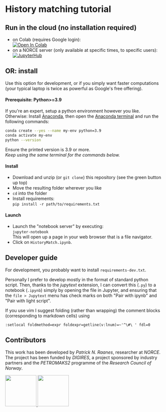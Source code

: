 # History matching tutorial

## Run in the cloud (no installation required)

- on Colab (requires Google login):  
  [![Open In Colab](https://colab.research.google.com/assets/colab-badge.svg)](http://colab.research.google.com/github/patnr/HistoryMatching)
- on a NORCE server (only available at specific times,
  to specific users):  
  [![JupyterHub](https://img.shields.io/static/v1?label=JupyterHub&message=by%20DIGIRES&logo=jupyter&color=blue)](https://jupyterhub.fredagsmorgen.no/hub?next=%2Fuser-redirect%2Fgit-pull?repo%3Dhttps%253A%252F%252Fgithub.com%252Fpatricknraanes%252FHistoryMatching%26branch%3Dmaster%26urlpath%3Dtree%252FHistoryMatching%252FHistoryMatch.ipynb)

## OR: install

Use this option for development, or if you simply want
faster computations (your typical laptop is twice as powerful
as Google's free offering).

#### Prerequisite: Python>=3.9

If you're an expert, setup a python environment however you like.
Otherwise:
Install [Anaconda](https://www.anaconda.com/download), then
open the [Anaconda terminal](https://docs.conda.io/projects/conda/en/latest/user-guide/getting-started.html#starting-conda)
and run the following commands:

```bash
conda create --yes --name my-env python=3.9
conda activate my-env
python --version
```

Ensure the printed version is 3.9 or more.  
*Keep using the same terminal for the commands below.*

#### Install

- Download and unzip (or `git clone`)
  this repository (see the green button up top)
- Move the resulting folder wherever you like
- `cd` into the folder
- Install requirements:  
  `pip install -r path/to/requirements.txt`

#### Launch

- Launch the "notebook server" by executing:  
  `jupyter-notebook`  
  This will open up a page in your web browser that is a file navigator.  
- Click on `HistoryMatch.ipynb`.

## Developer guide

For development, you probably want to install `requirements-dev.txt`.

Personally I prefer to develop mostly in the format of standard python script.
Then, thanks to the *jupytext* extension, I can convert this (`.py`) to a
notebook (`.ipynb`) simply by opening the file in Jupyter,
and ensuring that the `file > Jupytext` menu has check marks on both
"Pair with ipynb" and "Pair with light script".

If you use vim I suggest folding (rather than wrapping) the comment blocks
(corresponding to markdown cells) using

```vim
:setlocal foldmethod=expr foldexpr=getline(v:lnum)=~'^\#\ ' fdl=0
```

## Contributors

This work has been developed by *Patrick N. Raanes*, researcher at *NORCE*.
The project has been funded by *DIGIRES*,
a project sponsored by industry partners
and the *PETROMAKS2* programme of the *Research Council of Norway*.

<a href="http://norceresearch.no">
<img height="100" src="https://norceresearch.s3.amazonaws.com/_1200x630_crop_center-center_none/norcelogo-metatag.jpg">
</a>

<a href="http://digires.no">
<img src="http://digires.no/DIGIRES/digilogo%20(002).png" height="100">
</a>





<!-- markdownlint-configure-file
{
  "header-increment": false,
  "no-multiple-blanks": false,
  "no-inline-html": {
    "allowed_elements": [ "img", "a" ]
  },
  "code-block-style": false,
  "ul-indent": { "indent": 2 }
}
-->
